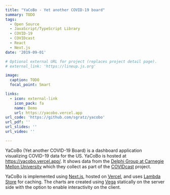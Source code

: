 ```yaml
---
title: "YaCoBo - Yet another COVID-19 board"
summary: TODO
tags:
  - Open Source
  - JavaScript/TypeScript Library
  - COVID-19
  - COVIDcast
  - React
  - Next.js
date: '2019-09-01'

# Optional external URL for project (replaces project detail page).
# external_link: 'https://lineup.js.org'

image:
  caption: TODO
  focal_point: Smart

links:
  - icon: external-link
    icon_pack: fa
    name: Demo
    url: https://yacobo.vercel.app
url_code: 'https://github.com/sgratz/yacobo'
url_pdf: ''
url_slides: ''
url_video: ''

---
```


YaCoBo (Yet another COVID-19 Board) is a dashboard application visualizing COVID-19 data for the US. YaCoBo is hosted at https://yacobo.vercel.app/. It shows data from the [Delphi Group at Carnegie Mellon University](https://delphi.cmu.edu/) which they collect as part of the [COVIDcast](https://covidcast.cmu.edu) project.

YaCoBo is implemented using [Next.js](https://nextjs.org), hosted on [Vercel](https://vercel.com/), and uses [Lambda Store](https://lambda.store/) for caching. The charts are created using [Vega](https://vega.github.io) statically on the server side with the option to enable interactivity on the client.

